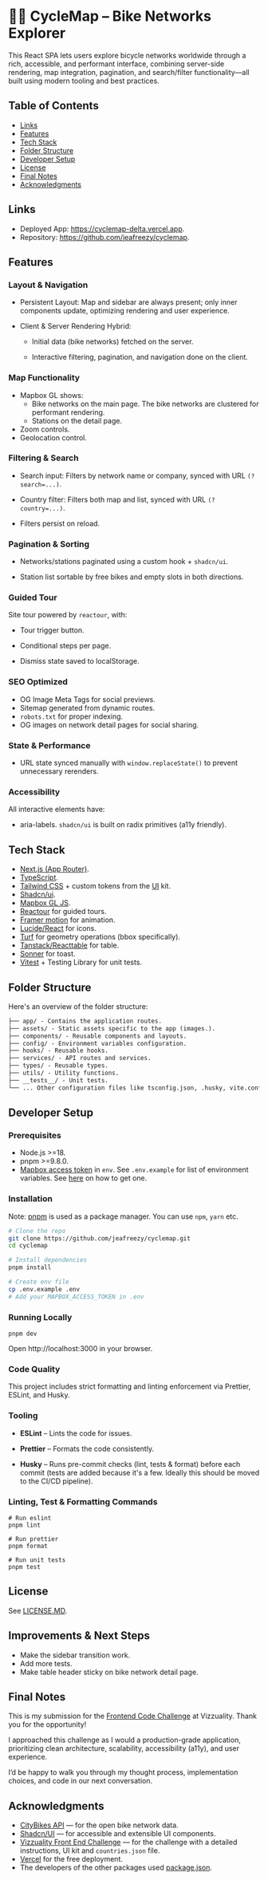 # 🚴‍♂️ CycleMap – Bike Networks Explorer

This React SPA lets users explore bicycle networks worldwide through a rich, accessible, and performant interface, combining server-side rendering, map integration, pagination, and search/filter functionality—all built using modern tooling and best practices.

## Table of Contents

- [Links](#links)
- [Features](#features)
- [Tech Stack](#tech-stack)
- [Folder Structure](#folder-structure)
- [Developer Setup](#developer-setup)
- [License](#license)
- [Final Notes](#final-notes)
- [Acknowledgments](#acknowledgements)

## Links

- Deployed App: https://cyclemap-delta.vercel.app.
- Repository: https://github.com/jeafreezy/cyclemap.

## Features

### Layout & Navigation

- Persistent Layout: Map and sidebar are always present; only inner components update, optimizing rendering and user experience.

- Client & Server Rendering Hybrid:

  - Initial data (bike networks) fetched on the server.

  - Interactive filtering, pagination, and navigation done on the client.

### Map Functionality

- Mapbox GL shows:
  - Bike networks on the main page. The bike networks are clustered for performant rendering.
  - Stations on the detail page.
- Zoom controls.
- Geolocation control.

### Filtering & Search

- Search input: Filters by network name or company, synced with URL `(?search=...)`.

- Country filter: Filters both map and list, synced with URL `(?country=...)`.

- Filters persist on reload.

### Pagination & Sorting

- Networks/stations paginated using a custom hook + `shadcn/ui`.

- Station list sortable by free bikes and empty slots in both directions.

### Guided Tour

Site tour powered by `reactour`, with:

- Tour trigger button.

- Conditional steps per page.

- Dismiss state saved to localStorage.

### SEO Optimized

- OG Image Meta Tags for social previews.
- Sitemap generated from dynamic routes.
- `robots.txt` for proper indexing.
- OG images on network detail pages for social sharing.

### State & Performance

- URL state synced manually with `window.replaceState()` to prevent unnecessary rerenders.

### Accessibility

All interactive elements have:

- aria-labels.
  `shadcn/ui` is built on radix primitives (a11y friendly).

## Tech Stack

- [Next.js (App Router)](https://nextjs.org/docs).
- [TypeScript](https://www.typescriptlang.org/).
- [Tailwind CSS](https://tailwindcss.com/) + custom tokens from the [UI](https://www.figma.com/design/0MNqMneHvxahQZ6pknjzlq/Frontend-Challenge?node-id=5110-10913&t=lPnWiIiq1Z13J7eC-0) kit.
- [Shadcn/ui](https://ui.shadcn.com/).
- [Mapbox GL JS](https://docs.mapbox.com/mapbox-gl-js/api/).
- [Reactour](https://docs.react.tours/) for guided tours.
- [Framer motion](https://motion.dev/) for animation.
- [Lucide/React](https://lucide.dev/icons/) for icons.
- [Turf](https://turfjs.org/) for geometry operations (bbox specifically).
- [Tanstack/Reacttable](https://tanstack.com/table/latest) for table.
- [Sonner](https://sonner.emilkowal.ski/) for toast.
- [Vitest](https://vitest.dev/) + Testing Library for unit tests.

## Folder Structure

Here's an overview of the folder structure:

```markdown
├── app/ - Contains the application routes.
├── assets/ - Static assets specific to the app (images.).
├── components/ - Reusable components and layouts.
├── config/ - Environment variables configuration.
├── hooks/ - Reusable hooks.
├── services/ - API routes and services.
├── types/ - Reusable types.
├── utils/ - Utility functions.
├── __tests__/ - Unit tests.
└── ... Other configuration files like tsconfig.json, .husky, vite.config.mts etc.
```

## Developer Setup

### Prerequisites

- Node.js >=18.
- pnpm >=9.8.0.
- [Mapbox access token](https://mapbox.com/) in `env`. See `.env.example` for list of environment variables. See [here](https://docs.mapbox.com/help/getting-started/access-tokens/) on how to get one.

### Installation

Note: [pnpm](http://pnpm.io/) is used as a package manager. You can use `npm`, `yarn` etc.

```bash
# Clone the repo
git clone https://github.com/jeafreezy/cyclemap.git
cd cyclemap

# Install dependencies
pnpm install

# Create env file
cp .env.example .env
# Add your MAPBOX_ACCESS_TOKEN in .env
```

### Running Locally

```
pnpm dev
```

Open http://localhost:3000 in your browser.

### Code Quality

This project includes strict formatting and linting enforcement via Prettier, ESLint, and Husky.

### Tooling

- **ESLint** – Lints the code for issues.

- **Prettier** – Formats the code consistently.

- **Husky** – Runs pre-commit checks (lint, tests & format) before each commit (tests are added because it's a few. Ideally this should be moved to the CI/CD pipeline).

### Linting, Test & Formatting Commands

```
# Run eslint
pnpm lint

# Run prettier
pnpm format

# Run unit tests
pnpm test
```

## License

See [LICENSE.MD](./LICENSE).

## Improvements & Next Steps

- Make the sidebar transition work.
- Add more tests.
- Make table header sticky on bike network detail page.

## Final Notes

This is my submission for the [Frontend Code Challenge](https://github.com/Vizzuality/front-end-code-challenge/tree/master/mid-senior) at Vizzuality.
Thank you for the opportunity!

I approached this challenge as I would a production-grade application, prioritizing clean architecture, scalability, accessibility (a11y), and user experience.

I’d be happy to walk you through my thought process, implementation choices, and code in our next conversation.

## Acknowledgments

- [CityBikes API](https://api.citybik.es/v2/) — for the open bike network data.
- [Shadcn/UI](https://ui.shadcn.com/) — for accessible and extensible UI components.
- [Vizzuality Front End Challenge](https://github.com/Vizzuality/front-end-code-challenge/tree/master/mid-senior) — for the challenge with a detailed instructions, UI kit and `countries.json` file.
- [Vercel](https://vercel.com/) for the free deployment.
- The developers of the other packages used [package.json](./package.json).
